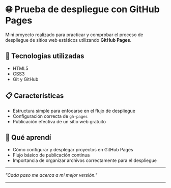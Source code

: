 # 🌐 Prueba de despliegue con GitHub Pages

Mini proyecto realizado para practicar y comprobar el proceso de despliegue de sitios web estáticos utilizando **GitHub Pages**.

## 🚀 Tecnologías utilizadas
- HTML5
- CSS3
- Git y GitHub

## 📋 Características
- Estructura simple para enfocarse en el flujo de despliegue
- Configuración correcta de `gh-pages`
- Publicación efectiva de un sitio web gratuito

## 🎯 Qué aprendí
- Cómo configurar y desplegar proyectos en GitHub Pages
- Flujo básico de publicación continua
- Importancia de organizar archivos correctamente para el despliegue

---

*"Cada paso me acerca a mi mejor versión."*

---

